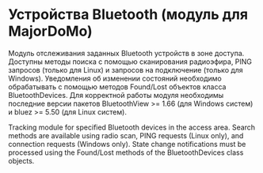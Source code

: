 # Устройства Bluetooth (модуль для MajorDoMo)

Модуль отслеживания заданных Bluetooth устройств в зоне доступа. Доступны методы поиска с помощью сканирования радиоэфира, PING запросов (только для Linux) и запросов на подключение (только для Windows). Уведомления об изменении состояний необходимо обрабатывать с помощью методов Found/Lost объектов класса BluetoothDevices.
Для корректной работы модуля необходимы последние версии пакетов BluetoothView >= 1.66 (для Windows систем) и bluez >= 5.50 (для Linux систем).

Tracking module for specified Bluetooth devices in the access area. Search methods are available using radio scan, PING requests (Linux only), and connection requests (Windows only). State change notifications must be processed using the Found/Lost methods of the BluetoothDevices class objects.
